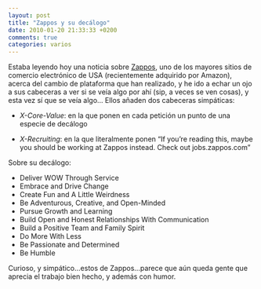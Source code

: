 ```yaml
---
layout: post
title: "Zappos y su decálogo"
date: 2010-01-20 21:33:33 +0200
comments: true
categories: varios
---
```


Estaba leyendo hoy una noticia sobre [Zappos](http://www.zappos.com/), uno de los mayores sitios de comercio electrónico de USA (recientemente adquirido por Amazon), acerca del cambio de plataforma que han realizado, y he ido a echar un ojo a sus cabeceras a ver si se veía algo por ahí (sip, a veces se ven cosas), y esta vez sí que se veía algo…
Ellos añaden dos cabeceras simpáticas:

  * _X-Core-Value_: en la que ponen en cada petición un punto de una especie de decálogo

  * _X-Recruiting_: en la que literalmente ponen
“If you’re reading this, maybe you should be working at Zappos instead. Check out jobs.zappos.com”


Sobre su decálogo:

  * Deliver WOW Through Service
  * Embrace and Drive Change
  * Create Fun and A Little Weirdness
  * Be Adventurous, Creative, and Open-Minded
  * Pursue Growth and Learning
  * Build Open and Honest Relationships With Communication
  * Build a Positive Team and Family Spirit
  * Do More With Less
  * Be Passionate and Determined
  * Be Humble

Curioso, y simpático…estos de Zappos…parece que aún queda gente que aprecia el trabajo bien hecho, y además con humor.
